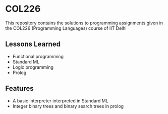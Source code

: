 # COL226

This repository contains the solutions to programming assignments given in the COL226 (Programming Languages) course of IIT Delhi

## Lessons Learned

- Functional programming
- Standard ML
- Logic programming
- Prolog

## Features

- A basic interpreter interpreted in Standard ML
- Integer binary trees and binary search trees in prolog

